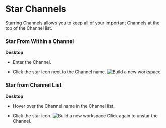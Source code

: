 # Star Channels

 Starring Channels allows you to keep all of your important Channels at the top of the Channel list.

   
 ### Star From Within a Channel



**Desktop** 

* Enter the Channel.


* Click the star icon next to the Channel name. ![Build a new workspace](https://files.swit.io/help_image/FB_MC6_Star1.png) 
    
 ### Star from Channel List



**Desktop** 

* Hover over the Channel name in the Channel list.


* Click the star icon. ![Build a new workspace](https://files.swit.io/help_image/FB_MC6_Star2.png) 
  Click again to unstar the Channel.

 